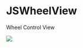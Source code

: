# JSWheelView
Wheel Control View

![](https://github.com/l2eshock/JSWheelView/blob/master/_temp/ScreenShot.png)
